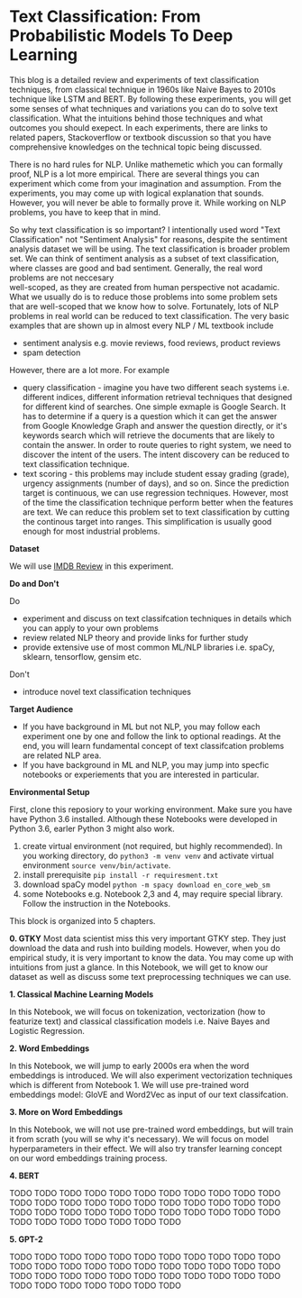 # Text Classification: From Probabilistic Models To Deep Learning


This blog is a detailed review and experiments of text classification techniques, from classical technique in 1960s
like Naive Bayes to 2010s technique like LSTM and BERT. By following these experiments, you will
get some senses of what techniques and variations you can do to solve text classification.
What the intuitions behind those techniques and what outcomes you should exepect. In each 
experiments, there are links to related papers, Stackoverflow or textbook discussion so that you have
comprehensive knowledges on the technical topic being discussed.

There is no hard rules for NLP. Unlike mathemetic which you can formally proof, NLP is a lot more empirical. 
There are several things you can experiment which come from your imagination and assumption.
From the experiments, you may come up with logical explanation that sounds. However, you will never be able 
to formally prove it. While working on NLP problems, you have to keep that in mind.

So why text classification is so important? I intentionally used 
word "Text Classification" not "Sentiment Analysis" for reasons, despite the sentiment
analysis dataset we will be using. The text classification is broader problem set.
We can think of sentiment analysis as a subset of text classification, 
where classes are good and bad sentiment. Generally, the real word problems are not neccesary  
well-scoped, as they are created from human perspective not acadamic. 
What we usually do is to reduce those problems into
some problem sets that are well-scoped that we know how to solve. Fortunately, lots of 
NLP problems in real world can be reduced to text classification. The very basic examples
that are shown up in almost every NLP / ML textbook include
- sentiment analysis e.g. movie reviews, food reviews, product reviews
- spam detection

However, there are a lot more. For example
- query classification - imagine you have two different seach systems i.e. different indices, different 
information retrieval techniques that designed for different kind of searches. One simple exmaple is
Google Search. It has to determine if a query is a question which it can get the answer from Google 
Knowledge Graph and answer the question directly, or it's keywords search which will retrieve
the documents that are likely to contain the answer. In order to route
queries to right system, we need to discover the intent of the users. The intent discovery can be reduced to
text classification technique.
- text scoring - this problems may include student essay grading (grade), urgency assignments (number of days),
and so on. Since the prediction target is continuous, we can use regression techniques. However, 
most of the time the classification technique perform better when the features are text.
We can reduce this problem set to text classification by cutting the continous target into ranges.
This simplification is usually good enough for most industrial problems.


**Dataset**

We will use [IMDB Review](https://www.tensorflow.org/datasets/catalog/imdb_reviews) in this experiment.

**Do and Don't**

Do
- experiment and discuss on text classifcation techniques in details which you can apply to your own problems
- review related NLP theory and provide links for further study
- provide extensive use of most common ML/NLP libraries i.e. spaCy, sklearn, tensorflow, gensim etc.

Don't
- introduce novel text classification techniques

**Target Audience**
- If you have background in ML but not NLP, you may follow each experiment one by one
and follow the link to optional readings. At the end, you will learn fundamental concept
of text classifcation problems are related NLP area.
- If you have background in ML and NLP, you may jump into specfic notebooks or experiements
that you are interested in particular.
    
**Environmental Setup**

First, clone this reposiory to your working environment. Make sure you have have Python 3.6 installed.
Although these Notebooks were developed in Python 3.6, earler Python 3 might also work. 

1. create virtual environment (not required, but highly recommended). In you working directory,
do `python3 -m venv venv` and activate virtual environment `source venv/bin/activate`. 
2. install prerequisite `pip install -r requiresment.txt`
3. download spaCy model `python -m spacy download en_core_web_sm`
4. some Notebooks e.g. Notebook 2,3 and 4, may require special library. Follow the instruction in the Notebooks.
    
This block is organized into 5 chapters.
    
**0. GTKY**
Most data scientist miss this very important GTKY step. They just download the data and rush into building models. 
However, when you do empirical study, it is very important to know the data. 
You may come up with intuitions from just a glance. In this Notebook, 
we will get to know our dataset as well as discuss some text preprocessing techniques we can use.


**1. Classical Machine Learning Models**

In this Notebook, we will focus on tokenization, vectorization (how to featurize text)
and classical classification models i.e. Naive Bayes and Logistic Regression.


**2. Word Embeddings**

In this Notebook, we will jump to early 2000s era when the word embeddings is introduced.
We will also experiment vectorization techniques which is different from Notebook 1.
We will use pre-trained word embeddings model: GloVE and Word2Vec as input of our text classifcation.

**3. More on Word Embeddings**

In this Notebook, we will not use pre-trained word embeddings, but will train it from scrath (you
will se why it's necessary). We will focus on model hyperparameters in their effect. We will also
try transfer learning concept on our word embeddings training process.


**4. BERT**

TODO TODO TODO TODO TODO TODO TODO TODO
TODO TODO TODO TODO TODO TODO TODO TODO
TODO TODO TODO TODO TODO TODO TODO TODO
TODO TODO TODO TODO TODO TODO TODO TODO
TODO TODO TODO TODO TODO TODO TODO TODO

**5. GPT-2**

TODO TODO TODO TODO TODO TODO TODO TODO
TODO TODO TODO TODO TODO TODO TODO TODO
TODO TODO TODO TODO TODO TODO TODO TODO
TODO TODO TODO TODO TODO TODO TODO TODO
TODO TODO TODO TODO TODO TODO TODO TODO
